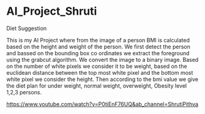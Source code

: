 # AI_Project_Shruti

Diet Suggestion

This is my AI Project where from the image of a person BMI is calculated based on the height and weight of the person. We first detect the person and bassed on the bounding box co ordinates we extract the foreground using the grabcut algorithm. We convert the image to a binary image. Based on the number of white pixels we consider it to be weight, based on the euclidean distance between the top most white pixel and the bottom most white pixel we consider the height. Then according to the bmi value we give the diet plan for under weight, normal weight, overweight, Obesity level 1,2,3 persons.

https://www.youtube.com/watch?v=P0tiEnF76UQ&ab_channel=ShrutiPithva

